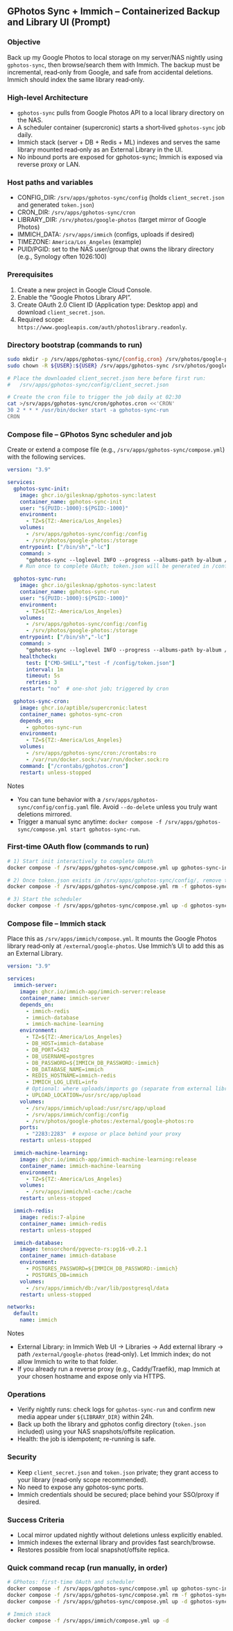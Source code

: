 ## GPhotos Sync + Immich – Containerized Backup and Library UI (Prompt)

### Objective
Back up my Google Photos to local storage on my server/NAS nightly using `gphotos-sync`, then browse/search them with Immich. The backup must be incremental, read‑only from Google, and safe from accidental deletions. Immich should index the same library read‑only.

### High-level Architecture
- `gphotos-sync` pulls from Google Photos API to a local library directory on the NAS.
- A scheduler container (supercronic) starts a short‑lived `gphotos-sync` job daily.
- Immich stack (server + DB + Redis + ML) indexes and serves the same library mounted read‑only as an External Library in the UI.
- No inbound ports are exposed for gphotos-sync; Immich is exposed via reverse proxy or LAN.

### Host paths and variables
- CONFIG_DIR: `/srv/apps/gphotos-sync/config` (holds `client_secret.json` and generated `token.json`)
- CRON_DIR: `/srv/apps/gphotos-sync/cron`
- LIBRARY_DIR: `/srv/photos/google-photos` (target mirror of Google Photos)
- IMMICH_DATA: `/srv/apps/immich` (configs, uploads if desired)
- TIMEZONE: `America/Los_Angeles` (example)
- PUID/PGID: set to the NAS user/group that owns the library directory (e.g., Synology often 1026:100)

### Prerequisites
1. Create a new project in Google Cloud Console.
2. Enable the “Google Photos Library API”.
3. Create OAuth 2.0 Client ID (Application type: Desktop app) and download `client_secret.json`.
4. Required scope: `https://www.googleapis.com/auth/photoslibrary.readonly`.

### Directory bootstrap (commands to run)
```bash
sudo mkdir -p /srv/apps/gphotos-sync/{config,cron} /srv/photos/google-photos /srv/apps/immich
sudo chown -R ${USER}:${USER} /srv/apps/gphotos-sync /srv/photos/google-photos /srv/apps/immich

# Place the downloaded client_secret.json here before first run:
#   /srv/apps/gphotos-sync/config/client_secret.json

# Create the cron file to trigger the job daily at 02:30
cat >/srv/apps/gphotos-sync/cron/gphotos.cron <<'CRON'
30 2 * * * /usr/bin/docker start -a gphotos-sync-run
CRON
```

### Compose file – GPhotos Sync scheduler and job
Create or extend a compose file (e.g., `/srv/apps/gphotos-sync/compose.yml`) with the following services.

```yaml
version: "3.9"

services:
  gphotos-sync-init:
    image: ghcr.io/gilesknap/gphotos-sync:latest
    container_name: gphotos-sync-init
    user: "${PUID:-1000}:${PGID:-1000}"
    environment:
      - TZ=${TZ:-America/Los_Angeles}
    volumes:
      - /srv/apps/gphotos-sync/config:/config
      - /srv/photos/google-photos:/storage
    entrypoint: ["/bin/sh","-lc"]
    command: >
      "gphotos-sync --loglevel INFO --progress --albums-path by-album /storage"
    # Run once to complete OAuth; token.json will be generated in /config.

  gphotos-sync-run:
    image: ghcr.io/gilesknap/gphotos-sync:latest
    container_name: gphotos-sync-run
    user: "${PUID:-1000}:${PGID:-1000}"
    environment:
      - TZ=${TZ:-America/Los_Angeles}
    volumes:
      - /srv/apps/gphotos-sync/config:/config
      - /srv/photos/google-photos:/storage
    entrypoint: ["/bin/sh","-lc"]
    command: >
      "gphotos-sync --loglevel INFO --progress --albums-path by-album /storage"
    healthcheck:
      test: ["CMD-SHELL","test -f /config/token.json"]
      interval: 1m
      timeout: 5s
      retries: 3
    restart: "no"  # one-shot job; triggered by cron

  gphotos-sync-cron:
    image: ghcr.io/aptible/supercronic:latest
    container_name: gphotos-sync-cron
    depends_on:
      - gphotos-sync-run
    environment:
      - TZ=${TZ:-America/Los_Angeles}
    volumes:
      - /srv/apps/gphotos-sync/cron:/crontabs:ro
      - /var/run/docker.sock:/var/run/docker.sock:ro
    command: ["/crontabs/gphotos.cron"]
    restart: unless-stopped
```

Notes
- You can tune behavior with a `/srv/apps/gphotos-sync/config/config.yaml` file. Avoid `--do-delete` unless you truly want deletions mirrored.
- Trigger a manual sync anytime: `docker compose -f /srv/apps/gphotos-sync/compose.yml start gphotos-sync-run`.

### First-time OAuth flow (commands to run)
```bash
# 1) Start init interactively to complete OAuth
docker compose -f /srv/apps/gphotos-sync/compose.yml up gphotos-sync-init

# 2) Once token.json exists in /srv/apps/gphotos-sync/config/, remove the init container
docker compose -f /srv/apps/gphotos-sync/compose.yml rm -f gphotos-sync-init

# 3) Start the scheduler
docker compose -f /srv/apps/gphotos-sync/compose.yml up -d gphotos-sync-cron
```

### Compose file – Immich stack
Place this as `/srv/apps/immich/compose.yml`. It mounts the Google Photos library read‑only at `/external/google-photos`. Use Immich’s UI to add this as an External Library.

```yaml
version: "3.9"

services:
  immich-server:
    image: ghcr.io/immich-app/immich-server:release
    container_name: immich-server
    depends_on:
      - immich-redis
      - immich-database
      - immich-machine-learning
    environment:
      - TZ=${TZ:-America/Los_Angeles}
      - DB_HOST=immich-database
      - DB_PORT=5432
      - DB_USERNAME=postgres
      - DB_PASSWORD=${IMMICH_DB_PASSWORD:-immich}
      - DB_DATABASE_NAME=immich
      - REDIS_HOSTNAME=immich-redis
      - IMMICH_LOG_LEVEL=info
      # Optional: where uploads/imports go (separate from external library)
      - UPLOAD_LOCATION=/usr/src/app/upload
    volumes:
      - /srv/apps/immich/upload:/usr/src/app/upload
      - /srv/apps/immich/config:/config
      - /srv/photos/google-photos:/external/google-photos:ro
    ports:
      - "2283:2283"  # expose or place behind your proxy
    restart: unless-stopped

  immich-machine-learning:
    image: ghcr.io/immich-app/immich-machine-learning:release
    container_name: immich-machine-learning
    environment:
      - TZ=${TZ:-America/Los_Angeles}
    volumes:
      - /srv/apps/immich/ml-cache:/cache
    restart: unless-stopped

  immich-redis:
    image: redis:7-alpine
    container_name: immich-redis
    restart: unless-stopped

  immich-database:
    image: tensorchord/pgvecto-rs:pg16-v0.2.1
    container_name: immich-database
    environment:
      - POSTGRES_PASSWORD=${IMMICH_DB_PASSWORD:-immich}
      - POSTGRES_DB=immich
    volumes:
      - /srv/apps/immich/db:/var/lib/postgresql/data
    restart: unless-stopped

networks:
  default:
    name: immich
```

Notes
- External Library: in Immich Web UI → Libraries → Add external library → path `/external/google-photos` (read‑only). Let Immich index; do not allow Immich to write to that folder.
- If you already run a reverse proxy (e.g., Caddy/Traefik), map Immich at your chosen hostname and expose only via HTTPS.

### Operations
- Verify nightly runs: check logs for `gphotos-sync-run` and confirm new media appear under `${LIBRARY_DIR}` within 24h.
- Back up both the library and gphotos config directory (`token.json` included) using your NAS snapshots/offsite replication.
- Health: the job is idempotent; re-running is safe.

### Security
- Keep `client_secret.json` and `token.json` private; they grant access to your library (read‑only scope recommended).
- No need to expose any gphotos-sync ports.
- Immich credentials should be secured; place behind your SSO/proxy if desired.

### Success Criteria
- Local mirror updated nightly without deletions unless explicitly enabled.
- Immich indexes the external library and provides fast search/browse.
- Restores possible from local snapshot/offsite replica.

### Quick command recap (run manually, in order)
```bash
# GPhotos: first-time OAuth and scheduler
docker compose -f /srv/apps/gphotos-sync/compose.yml up gphotos-sync-init
docker compose -f /srv/apps/gphotos-sync/compose.yml rm -f gphotos-sync-init
docker compose -f /srv/apps/gphotos-sync/compose.yml up -d gphotos-sync-cron

# Immich stack
docker compose -f /srv/apps/immich/compose.yml up -d
```


